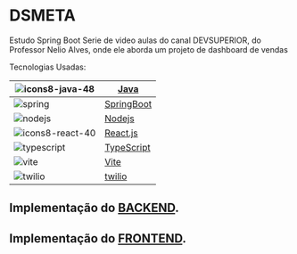 # DSMETA
Estudo Spring Boot
Serie de video aulas do canal DEVSUPERIOR, do Professor Nelio Alves, onde ele aborda um projeto de dashboard de vendas

Tecnologias Usadas:

| ![icons8-java-48](https://user-images.githubusercontent.com/54747995/202464992-b2906f4f-f6ce-4556-a38f-e86f122b2369.svg)  	| [Java]       	|
|---------------------------------------------------------------------------------------------------------------------------	|--------------	|
| ![spring](https://user-images.githubusercontent.com/54747995/202483198-765237b6-6f26-4d98-93d5-8245322b11b4.png)          	| [SpringBoot] 	|
| ![nodejs](https://user-images.githubusercontent.com/54747995/202478741-d6ac77b7-14ec-4e49-878c-ccab78b6bc58.png)          	| [Nodejs]     	|
| ![icons8-react-40](https://user-images.githubusercontent.com/54747995/202463519-bd52ff22-658a-402a-8933-3c7bdfbfe201.svg) 	| [React.js]   	|
| ![typescript](https://user-images.githubusercontent.com/54747995/202483060-fe206af6-488b-4a4c-84a0-6b429c36f439.png)      	| [TypeScript] 	|
| ![vite](https://user-images.githubusercontent.com/54747995/202462969-f61d307e-7e82-421c-acfe-81bfb4f7355b.svg)            	| [Vite]       	|
| ![twilio](https://user-images.githubusercontent.com/54747995/202486518-6230f3bb-0a7d-4f26-bb0e-8f16ae3bf0ed.png)          	| [twilio]     	|                                                                                                                     	|              	|

## Implementação do [BACKEND].
## Implementação do [FRONTEND].
[//]: #

[React.js]: <https://reactjs.org/>
[Java]: <https://www.java.com/>
[SpringBoot]: <https://spring.io/projects/spring-boot>
[TypeScript]: <https://www.typescriptlang.org/>
[Nodejs]: <https://nodejs.org/>
[Vite]: <https://vitejs.dev/>
[twilio]: <https://www.twilio.com/>
[BACKEND]: <https://github.com/rogerplis/dsmeta/blob/master/backend/HELP.md>
[FRONTEND]: <https://github.com/rogerplis/dsmeta/blob/master/frontend/Help.md>


